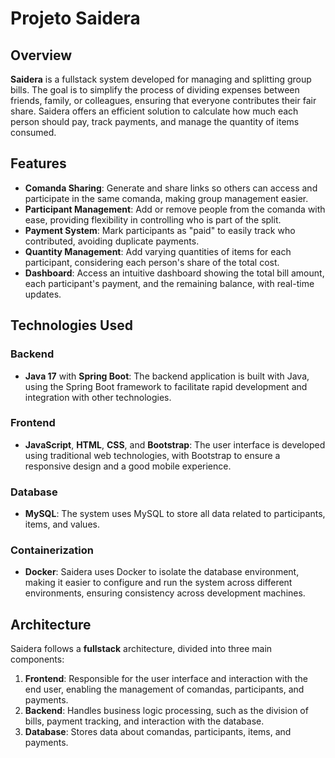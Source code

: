 # Projeto Saidera

## Overview

**Saidera** is a fullstack system developed for managing and splitting group bills. The goal is to simplify the process of dividing expenses between friends, family, or colleagues, ensuring that everyone contributes their fair share. Saidera offers an efficient solution to calculate how much each person should pay, track payments, and manage the quantity of items consumed.

## Features

- **Comanda Sharing**: Generate and share links so others can access and participate in the same comanda, making group management easier.
- **Participant Management**: Add or remove people from the comanda with ease, providing flexibility in controlling who is part of the split.
- **Payment System**: Mark participants as "paid" to easily track who contributed, avoiding duplicate payments.
- **Quantity Management**: Add varying quantities of items for each participant, considering each person's share of the total cost.
- **Dashboard**: Access an intuitive dashboard showing the total bill amount, each participant's payment, and the remaining balance, with real-time updates.

## Technologies Used

### Backend

- **Java 17** with **Spring Boot**: The backend application is built with Java, using the Spring Boot framework to facilitate rapid development and integration with other technologies.

### Frontend

- **JavaScript**, **HTML**, **CSS**, and **Bootstrap**: The user interface is developed using traditional web technologies, with Bootstrap to ensure a responsive design and a good mobile experience.

### Database

- **MySQL**: The system uses MySQL to store all data related to participants, items, and values.

### Containerization

- **Docker**: Saidera uses Docker to isolate the database environment, making it easier to configure and run the system across different environments, ensuring consistency across development machines.

## Architecture

Saidera follows a **fullstack** architecture, divided into three main components:

1. **Frontend**: Responsible for the user interface and interaction with the end user, enabling the management of comandas, participants, and payments.
2. **Backend**: Handles business logic processing, such as the division of bills, payment tracking, and interaction with the database.
3. **Database**: Stores data about comandas, participants, items, and payments.
